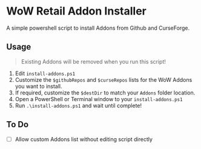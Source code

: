 # WoW Retail Addon Installer

A simple powershell script to install Addons from Github and CurseForge.

## Usage

> Existing Addons will be removed when you run this script!

1. Edit `install-addons.ps1`
2. Customize the `$githubRepos` and `$curseRepos` lists for the WoW Addons you want to install.
3. If required, customize the `$destDir` to match your `Addons` folder location.
4. Open a PowerShell or Terminal window to your `install-addons.ps1`
5. Run `.\install-addons.ps1` and wait until complete!


## To Do

- [ ] Allow custom Addons list without editing script directly
